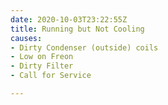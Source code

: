 ```yaml
---
date: 2020-10-03T23:22:55Z
title: Running but Not Cooling
causes:
- Dirty Condenser (outside) coils
- Low on Freon
- Dirty Filter
- Call for Service

---
```

